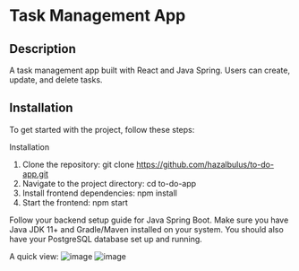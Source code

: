 # Task Management App

## Description
A task management app built with React and Java Spring. Users can create, update, and delete tasks.

## Installation

To get started with the project, follow these steps:

Installation
1. Clone the repository:
  git clone https://github.com/hazalbulus/to-do-app.git
2. Navigate to the project directory:
  cd to-do-app
3. Install frontend dependencies:
  npm install
4. Start the frontend:
  npm start

Follow your backend setup guide for Java Spring Boot.
Make sure you have Java JDK 11+ and Gradle/Maven installed on your system.
You should also have your PostgreSQL database set up and running.

A quick view:
![image](https://github.com/user-attachments/assets/c6b11810-5ee7-4c3b-937b-4b9cb63a9e6d)
![image](https://github.com/user-attachments/assets/f1fc90d2-1387-4275-84a9-3693970f36f3)

